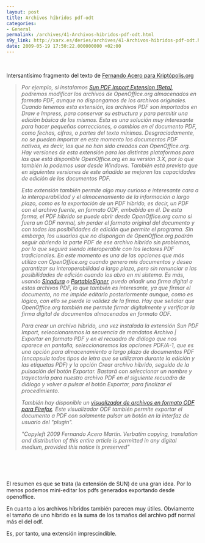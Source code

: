 ```yaml
---
layout: post
title: Archivos híbridos pdf-odt
categories:
- General
permalink: /archives/41-Archivos-hibridos-pdf-odt.html
s9y_link: http://xarx.es/deries/archives/41-Archivos-hibridos-pdf-odt.html
date: 2009-05-19 17:50:22.000000000 +02:00
---
```

<br />
<p>Intersantísimo fragmento del texto de <a href="http://www.kriptopolis.org/interoperabilidad-3" title="Interoperabilidad. Fernando Acero. Kriptopolis">Fernando Acero para Kriptópolis.org</a></p><blockquote><p><i>Por ejemplo, si instalamos <a href="http://extensions.services.openoffice.org/project/pdfimport">Sun PDF Import Extension [Beta]</a>, podremos modificar los archivos de OpenOffice.org almacenados en formato PDF, aunque no dispongamos de los archivos originales. Cuando tenemos esta extensión, los archivos PDF son importados en Draw e Impress, para conservar su estructura y para permitir una edición básica de los mismos. Esta es una solución muy interesante para hacer pequeñas correcciones, o cambios en el documento PDF, como fechas, cifras, o partes del texto mínimas. Desgraciadamente, no se pueden importar en este momento los documentos PDF nativos, es decir, los que no han sido creados con OpenOffice.org. Hay versiones de esta extensión para las distintas plataformas para las que está disponible OpenOffice.org en su versión 3.X, por lo que también la podemos usar desde Windows. También está previsto que en siguientes versiones de este añadido se mejoren las capacidades de  edición de los documentos PDF. </i></p><p><i>Esta extensión también permite algo muy curioso e interesante cara a la interoperabilidad y el almacenamiento de la información a largo plazo, como es la exportación de un PDF híbrido, es decir, un PDF con el archivo fuente, en formato ODF, embebido en él. De esta forma, el PDF híbrido se puede abrir desde OpenOffice.org como si fuera un ODF normal, sin perder el formato original del documento y con todas las posibilidades de edición que permite el programa. Sin embargo, los usuarios que no dispongan de OpenOffice.org podrán seguir abriendo la parte PDF de ese archivo híbrido sin problemas, por lo que seguirá siendo interoperable con los lectores PDF tradicionales. En este momento es una de las opciones que más utilizo con OpenOffice.org cuando genero mis documentos y deseo garantizar su interoperabilidad a largo plazo, pero sin renunciar a las posibilidades de edición cuando los abro en mi sistema. Es más, usando <a href="http://www.kriptopolis.org/sinadura-1-linux">Sinadura</a> o <a href="http://www.kriptopolis.org/portablesigner-2">PortableSigner</a>, puedo añadir una firma digital a estos archivos PDF, lo que también es interesante, ya que firmar el documento, no me impide editarlo posteriormente aunque, como es lógico, con ello se pierde la validez de la firma. Hay que señalar que OpenOffice.org también me permite firmar digitalmente y verificar la firma digital de documentos almacenados en formato ODF.</i></p><p><i>Para crear un archivo híbrido, una vez instalada la extensión Sun PDF Import, seleccionaremos la secuencia de mandatos Archivo | Exportar en formato PDF y en el recuadro de diálogo que nos aparece en pantalla, seleccionaremos las opciones PDF/A-1, que es una opción para almacenamiento a largo plazo de documentos PDF (encapsula todos tipos de letra que se utilizaron durante la edición y las etiquetas PDF) y la opción Crear archivo híbrido, seguido de la pulsación del botón Exportar. Bastará con seleccionar un nombre y trayectoria para nuestro archivo PDF en el siguiente recuadro de diálogo y volver a pulsar el botón Exportar, para finalizar el procedimiento.</i></p><p><i>También hay disponible un <a href="https://addons.mozilla.org/es-ES/firefox/addon/1888">visualizador de archivos en formato ODF para Firefox</a>. Este visualizador ODF también permite exportar el documento a PDF con solamente pulsar un botón en la interfaz de usuario del &quot;plugin&quot;.</i></p><p><i>&quot;Copyleft 2009 Fernando Acero Martín. Verbatim copying, translation and distribution of this entire article is permitted in any digital medium, provided this notice is preserved&quot;</i></p></blockquote><br />
<br />
<br />
<p>El resumen es que se trata (la extensión de SUN) de una gran idea. Por lo menos podemos mini-editar los pdfs generados exportando desde openoffice.</p><p>En cuanto a los archivos híbridos también parecen muy útiles. Obviamente el tamaño de uno híbrido es la suma de los tamaños del archivo pdf normal más el del odf.</p><p>Es, por tanto, una extensión imprescindible.</p><br />
